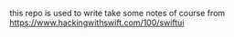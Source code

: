 this repo is used to write take some notes of course from https://www.hackingwithswift.com/100/swiftui
